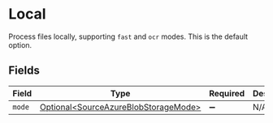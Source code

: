 # Local

Process files locally, supporting `fast` and `ocr` modes. This is the default option.


## Fields

| Field                                                                                      | Type                                                                                       | Required                                                                                   | Description                                                                                |
| ------------------------------------------------------------------------------------------ | ------------------------------------------------------------------------------------------ | ------------------------------------------------------------------------------------------ | ------------------------------------------------------------------------------------------ |
| `mode`                                                                                     | [Optional\<SourceAzureBlobStorageMode>](../../models/shared/SourceAzureBlobStorageMode.md) | :heavy_minus_sign:                                                                         | N/A                                                                                        |
